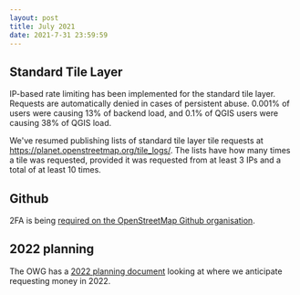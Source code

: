```yaml
---
layout: post
title: July 2021
date: 2021-7-31 23:59:59
---
```


## Standard Tile Layer

IP-based rate limiting has been implemented for the standard tile layer. Requests are automatically denied in cases of persistent abuse. 0.001% of users were causing 13% of backend load, and 0.1% of QGIS users were causing 38% of QGIS load.

We've resumed publishing lists of standard tile layer tile requests at https://planet.openstreetmap.org/tile_logs/. The lists have how many times a tile was requested, provided it was requested from at least 3 IPs and a total of at least 10 times.

## Github

2FA is being [required on the OpenStreetMap Github organisation](https://github.com/openstreetmap/operations/issues/540).

## 2022 planning

The OWG has a [2022 planning document](/2021/07/22/plan) looking at where we anticipate requesting money in 2022.
